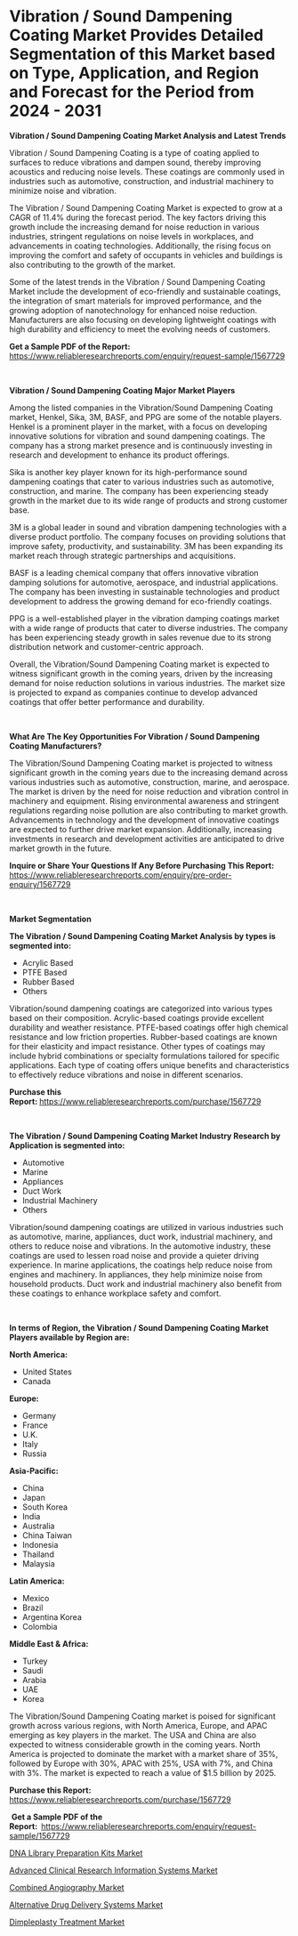 <p><h1>Vibration / Sound Dampening Coating Market Provides Detailed Segmentation of this Market based on Type, Application, and Region and Forecast for the Period from 2024 - 2031</h1></p><p><strong>Vibration / Sound Dampening Coating Market Analysis and Latest Trends</strong></p>
<p><p>Vibration / Sound Dampening Coating is a type of coating applied to surfaces to reduce vibrations and dampen sound, thereby improving acoustics and reducing noise levels. These coatings are commonly used in industries such as automotive, construction, and industrial machinery to minimize noise and vibration.</p><p>The Vibration / Sound Dampening Coating Market is expected to grow at a CAGR of 11.4% during the forecast period. The key factors driving this growth include the increasing demand for noise reduction in various industries, stringent regulations on noise levels in workplaces, and advancements in coating technologies. Additionally, the rising focus on improving the comfort and safety of occupants in vehicles and buildings is also contributing to the growth of the market.</p><p>Some of the latest trends in the Vibration / Sound Dampening Coating Market include the development of eco-friendly and sustainable coatings, the integration of smart materials for improved performance, and the growing adoption of nanotechnology for enhanced noise reduction. Manufacturers are also focusing on developing lightweight coatings with high durability and efficiency to meet the evolving needs of customers.</p></p>
<p><strong>Get a Sample PDF of the Report:&nbsp;</strong> <a href="https://www.reliableresearchreports.com/enquiry/request-sample/1567729">https://www.reliableresearchreports.com/enquiry/request-sample/1567729</a></p>
<p>&nbsp;</p>
<p><strong>Vibration / Sound Dampening Coating Major Market Players</strong></p>
<p><p>Among the listed companies in the Vibration/Sound Dampening Coating market, Henkel, Sika, 3M, BASF, and PPG are some of the notable players. Henkel is a prominent player in the market, with a focus on developing innovative solutions for vibration and sound dampening coatings. The company has a strong market presence and is continuously investing in research and development to enhance its product offerings.</p><p>Sika is another key player known for its high-performance sound dampening coatings that cater to various industries such as automotive, construction, and marine. The company has been experiencing steady growth in the market due to its wide range of products and strong customer base.</p><p>3M is a global leader in sound and vibration dampening technologies with a diverse product portfolio. The company focuses on providing solutions that improve safety, productivity, and sustainability. 3M has been expanding its market reach through strategic partnerships and acquisitions.</p><p>BASF is a leading chemical company that offers innovative vibration damping solutions for automotive, aerospace, and industrial applications. The company has been investing in sustainable technologies and product development to address the growing demand for eco-friendly coatings.</p><p>PPG is a well-established player in the vibration damping coatings market with a wide range of products that cater to diverse industries. The company has been experiencing steady growth in sales revenue due to its strong distribution network and customer-centric approach.</p><p>Overall, the Vibration/Sound Dampening Coating market is expected to witness significant growth in the coming years, driven by the increasing demand for noise reduction solutions in various industries. The market size is projected to expand as companies continue to develop advanced coatings that offer better performance and durability.</p></p>
<p>&nbsp;</p>
<p><strong>What Are The Key Opportunities For Vibration / Sound Dampening Coating Manufacturers?</strong></p>
<p><p>The Vibration/Sound Dampening Coating market is projected to witness significant growth in the coming years due to the increasing demand across various industries such as automotive, construction, marine, and aerospace. The market is driven by the need for noise reduction and vibration control in machinery and equipment. Rising environmental awareness and stringent regulations regarding noise pollution are also contributing to market growth. Advancements in technology and the development of innovative coatings are expected to further drive market expansion. Additionally, increasing investments in research and development activities are anticipated to drive market growth in the future.</p></p>
<p><strong>Inquire or Share Your Questions If Any Before Purchasing This Report:</strong> <a href="https://www.reliableresearchreports.com/enquiry/pre-order-enquiry/1567729">https://www.reliableresearchreports.com/enquiry/pre-order-enquiry/1567729</a></p>
<p>&nbsp;</p>
<p><strong>Market Segmentation</strong></p>
<p><strong>The Vibration / Sound Dampening Coating Market Analysis by types is segmented into:</strong></p>
<p><ul><li>Acrylic Based</li><li>PTFE Based</li><li>Rubber Based</li><li>Others</li></ul></p>
<p><p>Vibration/sound dampening coatings are categorized into various types based on their composition. Acrylic-based coatings provide excellent durability and weather resistance. PTFE-based coatings offer high chemical resistance and low friction properties. Rubber-based coatings are known for their elasticity and impact resistance. Other types of coatings may include hybrid combinations or specialty formulations tailored for specific applications. Each type of coating offers unique benefits and characteristics to effectively reduce vibrations and noise in different scenarios.</p></p>
<p><strong>Purchase this Report:&nbsp;</strong><a href="https://www.reliableresearchreports.com/purchase/1567729">https://www.reliableresearchreports.com/purchase/1567729</a></p>
<p>&nbsp;</p>
<p><strong>The Vibration / Sound Dampening Coating Market Industry Research by Application is segmented into:</strong></p>
<p><ul><li>Automotive</li><li>Marine</li><li>Appliances</li><li>Duct Work</li><li>Industrial Machinery</li><li>Others</li></ul></p>
<p><p>Vibration/sound dampening coatings are utilized in various industries such as automotive, marine, appliances, duct work, industrial machinery, and others to reduce noise and vibrations. In the automotive industry, these coatings are used to lessen road noise and provide a quieter driving experience. In marine applications, the coatings help reduce noise from engines and machinery. In appliances, they help minimize noise from household products. Duct work and industrial machinery also benefit from these coatings to enhance workplace safety and comfort.</p></p>
<p>&nbsp;</p>
<p><strong>In terms of Region, the Vibration / Sound Dampening Coating Market Players available by Region are:</strong></p>
<p>
    <p> <strong> North America: </strong>
        <ul>
            <li>United States</li>
            <li>Canada</li>
        </ul>
        </p> 
    <p> <strong> Europe: </strong>
        <ul>
            <li>Germany</li>
            <li>France</li>
            <li>U.K.</li>
            <li>Italy</li>
            <li>Russia</li>
        </ul>
        </p> 
    <p> <strong> Asia-Pacific: </strong>
        <ul>
            <li>China</li>
            <li>Japan</li>
            <li>South Korea</li>
            <li>India</li>
            <li>Australia</li>
            <li>China Taiwan</li>
            <li>Indonesia</li>
            <li>Thailand</li>
            <li>Malaysia</li>
        </ul>
        </p> 
    <p> <strong> Latin America: </strong>
        <ul>
            <li>Mexico</li>
            <li>Brazil</li>
            <li>Argentina Korea</li>
            <li>Colombia</li>
        </ul>
        </p> 
    <p> <strong> Middle East & Africa: </strong>
        <ul>
            <li>Turkey</li>
            <li>Saudi</li>
            <li>Arabia</li>
            <li>UAE</li>
            <li>Korea</li>
        </ul>
    </p>
    </p>
<p><p>The Vibration/Sound Dampening Coating market is poised for significant growth across various regions, with North America, Europe, and APAC emerging as key players in the market. The USA and China are also expected to witness considerable growth in the coming years. North America is projected to dominate the market with a market share of 35%, followed by Europe with 30%, APAC with 25%, USA with 7%, and China with 3%. The market is expected to reach a value of $1.5 billion by 2025.</p></p>
<p><strong>Purchase this Report: </strong><a href="https://www.reliableresearchreports.com/purchase/1567729">https://www.reliableresearchreports.com/purchase/1567729</a></p>
<p>&nbsp;<strong>Get a Sample PDF of the Report:&nbsp;&nbsp;</strong><a href="https://www.reliableresearchreports.com/enquiry/request-sample/1567729">https://www.reliableresearchreports.com/enquiry/request-sample/1567729</a></p>
<p><strong></strong></p>
<p><p><a href="https://medium.com/@kanew14036/dna-library-preparation-kits-nbsp-market-focuses-on-market-share-size-and-projected-forecast-till-524724aa7c0a">DNA Library Preparation Kits Market</a></p><p><a href="https://medium.com/@scanw41036/advanced-clinical-research-information-systems-market-analysis-and-sze-forecasted-for-period-from-a2743d7134d7">Advanced Clinical Research Information Systems Market</a></p><p><a href="https://medium.com/@emiliomartelli542/combined-angiography-market-insight-market-trends-growth-forecasted-from-2024-to-2031-94b741aa2537">Combined Angiography Market</a></p><p><a href="https://medium.com/@scanw41036/alternative-drug-delivery-systems-market-exploring-market-share-market-trends-and-future-growth-3daa016a354b">Alternative Drug Delivery Systems Market</a></p><p><a href="https://medium.com/@kanew14036/dimpleplasty-treatment-market-furnishes-information-on-market-share-market-trends-and-market-2f2a42ab0388">Dimpleplasty Treatment Market</a></p></p>